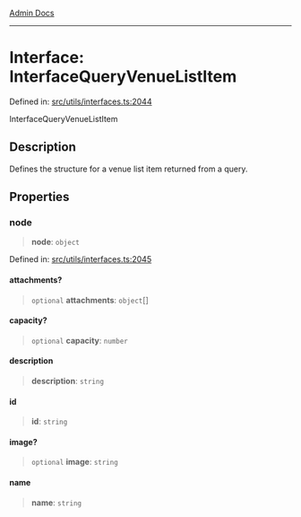 [Admin Docs](/)

---

# Interface: InterfaceQueryVenueListItem

Defined in: [src/utils/interfaces.ts:2044](https://github.com/PalisadoesFoundation/talawa-admin/blob/main/src/utils/interfaces.ts#L2044)

InterfaceQueryVenueListItem

## Description

Defines the structure for a venue list item returned from a query.

## Properties

### node

> **node**: `object`

Defined in: [src/utils/interfaces.ts:2045](https://github.com/PalisadoesFoundation/talawa-admin/blob/main/src/utils/interfaces.ts#L2045)

#### attachments?

> `optional` **attachments**: `object`[]

#### capacity?

> `optional` **capacity**: `number`

#### description

> **description**: `string`

#### id

> **id**: `string`

#### image?

> `optional` **image**: `string`

#### name

> **name**: `string`
